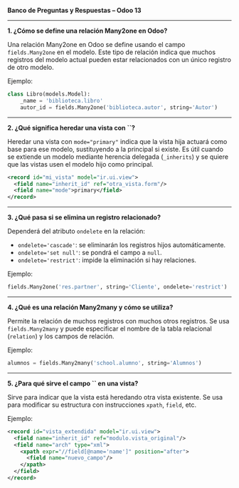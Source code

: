 **Banco de Preguntas y Respuestas – Odoo 13**

---

**1. ¿Cómo se define una relación Many2one en Odoo?**

Una relación Many2one en Odoo se define usando el campo `fields.Many2one` en el modelo. Este tipo de relación indica que muchos registros del modelo actual pueden estar relacionados con un único registro de otro modelo.

Ejemplo:

```python
class Libro(models.Model):
    _name = 'biblioteca.libro'
    autor_id = fields.Many2one('biblioteca.autor', string='Autor')
```

---

**2. ¿Qué significa heredar una vista con **``**?**

Heredar una vista con `mode="primary"` indica que la vista hija actuará como base para ese modelo, sustituyendo a la principal si existe. Es útil cuando se extiende un modelo mediante herencia delegada (`_inherits`) y se quiere que las vistas usen el modelo hijo como principal.

```xml
<record id="mi_vista" model="ir.ui.view">
  <field name="inherit_id" ref="otra_vista.form"/>
  <field name="mode">primary</field>
</record>
```

---

**3. ¿Qué pasa si se elimina un registro relacionado?**

Dependerá del atributo `ondelete` en la relación:

- `ondelete='cascade'`: se eliminarán los registros hijos automáticamente.
- `ondelete='set null'`: se pondrá el campo a `null`.
- `ondelete='restrict'`: impide la eliminación si hay relaciones.

Ejemplo:

```python
fields.Many2one('res.partner', string='Cliente', ondelete='restrict')
```

---

**4. ¿Qué es una relación Many2many y cómo se utiliza?**

Permite la relación de muchos registros con muchos otros registros. Se usa `fields.Many2many` y puede especificar el nombre de la tabla relacional (`relation`) y los campos de relación.

Ejemplo:

```python
alumnos = fields.Many2many('school.alumno', string='Alumnos')
```

---

**5. ¿Para qué sirve el campo **``** en una vista?**

Sirve para indicar que la vista está heredando otra vista existente. Se usa para modificar su estructura con instrucciones `xpath`, `field`, etc.

Ejemplo:

```xml
<record id="vista_extendida" model="ir.ui.view">
  <field name="inherit_id" ref="modulo.vista_original"/>
  <field name="arch" type="xml">
    <xpath expr="//field[@name='name']" position="after">
      <field name="nuevo_campo"/>
    </xpath>
  </field>
</record>
```

